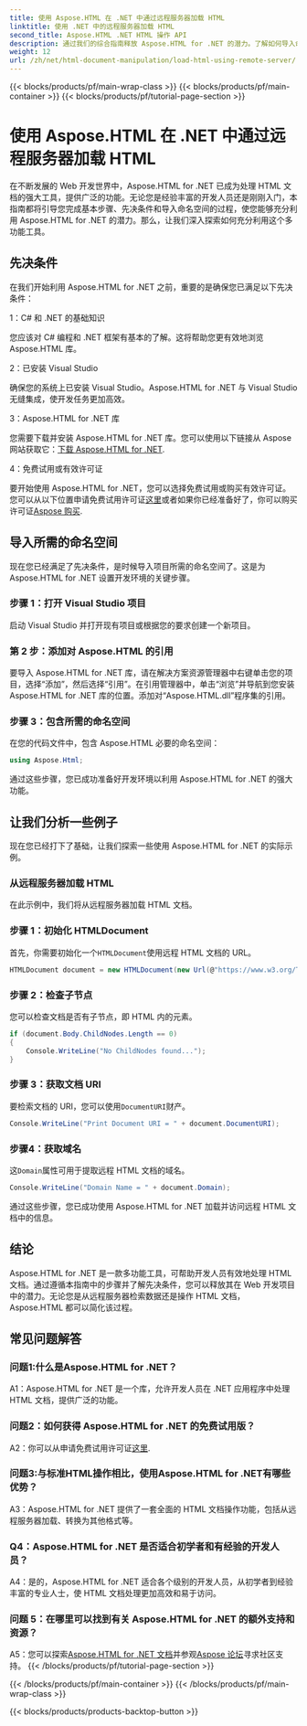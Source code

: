 ```yaml
---
title: 使用 Aspose.HTML 在 .NET 中通过远程服务器加载 HTML
linktitle: 使用 .NET 中的远程服务器加载 HTML
second_title: Aspose.HTML .NET HTML 操作 API
description: 通过我们的综合指南释放 Aspose.HTML for .NET 的潜力。了解如何导入命名空间、访问远程 HTML 文档等。
weight: 12
url: /zh/net/html-document-manipulation/load-html-using-remote-server/
---
```


{{< blocks/products/pf/main-wrap-class >}}
{{< blocks/products/pf/main-container >}}
{{< blocks/products/pf/tutorial-page-section >}}

# 使用 Aspose.HTML 在 .NET 中通过远程服务器加载 HTML


在不断发展的 Web 开发世界中，Aspose.HTML for .NET 已成为处理 HTML 文档的强大工具，提供广泛的功能。无论您是经验丰富的开发人员还是刚刚入门，本指南都将引导您完成基本步骤、先决条件和导入命名空间的过程，使您能够充分利用 Aspose.HTML for .NET 的潜力。那么，让我们深入探索如何充分利用这个多功能工具。

## 先决条件

在我们开始利用 Aspose.HTML for .NET 之前，重要的是确保您已满足以下先决条件：

1：C# 和 .NET 的基础知识

您应该对 C# 编程和 .NET 框架有基本的了解。这将帮助您更有效地浏览 Aspose.HTML 库。

2：已安装 Visual Studio

确保您的系统上已安装 Visual Studio。Aspose.HTML for .NET 与 Visual Studio 无缝集成，使开发任务更加高效。

3：Aspose.HTML for .NET 库

您需要下载并安装 Aspose.HTML for .NET 库。您可以使用以下链接从 Aspose 网站获取它：[下载 Aspose.HTML for .NET](https://releases.aspose.com/html/net/).

4：免费试用或有效许可证

要开始使用 Aspose.HTML for .NET，您可以选择免费试用或购买有效许可证。您可以从以下位置申请免费试用许可证[这里](https://releases.aspose.com/)或者如果你已经准备好了，你可以购买许可证[Aspose 购买](https://purchase.aspose.com/buy).

## 导入所需的命名空间

现在您已经满足了先决条件，是时候导入项目所需的命名空间了。这是为 Aspose.HTML for .NET 设置开发环境的关键步骤。

### 步骤 1：打开 Visual Studio 项目

启动 Visual Studio 并打开现有项目或根据您的要求创建一个新项目。

### 第 2 步：添加对 Aspose.HTML 的引用

要导入 Aspose.HTML for .NET 库，请在解决方案资源管理器中右键单击您的项目，选择“添加”，然后选择“引用”。在引用管理器中，单击“浏览”并导航到您安装 Aspose.HTML for .NET 库的位置。添加对“Aspose.HTML.dll”程序集的引用。

### 步骤 3：包含所需的命名空间

在您的代码文件中，包含 Aspose.HTML 必要的命名空间：

```csharp
using Aspose.Html;
```

通过这些步骤，您已成功准备好开发环境以利用 Aspose.HTML for .NET 的强大功能。

## 让我们分析一些例子

现在您已经打下了基础，让我们探索一些使用 Aspose.HTML for .NET 的实际示例。

### 从远程服务器加载 HTML

在此示例中，我们将从远程服务器加载 HTML 文档。

### 步骤 1：初始化 HTMLDocument

首先，你需要初始化一个`HTMLDocument`使用远程 HTML 文档的 URL。

```csharp
HTMLDocument document = new HTMLDocument(new Url(@"https://www.w3.org/TR/html5/”））；
```

### 步骤 2：检查子节点

您可以检查文档是否有子节点，即 HTML 内的元素。

```csharp
if (document.Body.ChildNodes.Length == 0)
{
    Console.WriteLine("No ChildNodes found...");
}
```

### 步骤 3：获取文档 URI

要检索文档的 URI，您可以使用`DocumentURI`财产。

```csharp
Console.WriteLine("Print Document URI = " + document.DocumentURI);
```

### 步骤4：获取域名

这`Domain`属性可用于提取远程 HTML 文档的域名。

```csharp
Console.WriteLine("Domain Name = " + document.Domain);
```

通过这些步骤，您已成功使用 Aspose.HTML for .NET 加载并访问远程 HTML 文档中的信息。

## 结论

Aspose.HTML for .NET 是一款多功能工具，可帮助开发人员有效地处理 HTML 文档。通过遵循本指南中的步骤并了解先决条件，您可以释放其在 Web 开发项目中的潜力。无论您是从远程服务器检索数据还是操作 HTML 文档，Aspose.HTML 都可以简化该过程。

## 常见问题解答

### 问题1:什么是Aspose.HTML for .NET？

A1：Aspose.HTML for .NET 是一个库，允许开发人员在 .NET 应用程序中处理 HTML 文档，提供广泛的功能。

### 问题2：如何获得 Aspose.HTML for .NET 的免费试用版？

 A2：你可以从申请免费试用许可证[这里](https://releases.aspose.com/).

### 问题3:与标准HTML操作相比，使用Aspose.HTML for .NET有哪些优势？

A3：Aspose.HTML for .NET 提供了一套全面的 HTML 文档操作功能，包括从远程服务器加载、转换为其他格式等。

### Q4：Aspose.HTML for .NET 是否适合初学者和有经验的开发人员？

A4：是的，Aspose.HTML for .NET 适合各个级别的开发人员，从初学者到经验丰富的专业人士，使 HTML 文档处理更加高效和易于访问。

### 问题 5：在哪里可以找到有关 Aspose.HTML for .NET 的额外支持和资源？

 A5：您可以探索[Aspose.HTML for .NET 文档](https://reference.aspose.com/html/net/)并参观[Aspose 论坛](https://forum.aspose.com/)寻求社区支持。
{{< /blocks/products/pf/tutorial-page-section >}}

{{< /blocks/products/pf/main-container >}}
{{< /blocks/products/pf/main-wrap-class >}}

{{< blocks/products/products-backtop-button >}}
